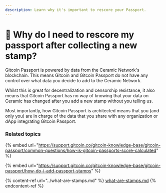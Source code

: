 ```yaml
---
description: Learn why it's important to rescore your Passport.
---
```


# 🤔 Why do I need to rescore my passport after collecting a new stamp?

Gitcoin Passport is powered by data from the Ceramic Network's blockchain. This means Gitcoin and Gitcoin Passport do not have any control over what data you decide to add to the Ceramic Network.&#x20;

Whilst this is great for decentralization and censorship resistance, it also means that Gitcoin Passport has no way of knowing that your data on Ceramic has changed after you add a new stamp without you telling us.

Most importantly, how Gitcoin Passport is architected means that you (and only you) are in charge of the data that you share with any organization or dApp integrating Gitcoin Passport.

### Related topics

{% embed url="https://support.gitcoin.co/gitcoin-knowledge-base/gitcoin-passport/common-questions/how-is-gitcoin-passports-score-calculated" %}

{% embed url="https://support.gitcoin.co/gitcoin-knowledge-base/gitcoin-passport/how-do-i-add-passport-stamps" %}

{% content-ref url="../what-are-stamps.md" %}
[what-are-stamps.md](../what-are-stamps.md)
{% endcontent-ref %}
